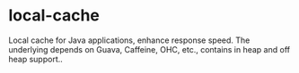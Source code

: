 # local-cache
Local cache for Java applications, enhance response speed. The underlying depends on Guava, Caffeine, OHC, etc., contains in heap and off heap support..
